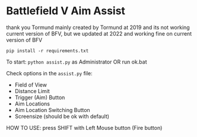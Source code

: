 # Battlefield V Aim Assist
thank you Tormund
mainly created by Tormund at 2019 and its not working current version of BFV, 
but we updated at 2022 and working fine on current version of BFV

`pip install -r requirements.txt`

To start: `python assist.py` as Administrator
OR
run ok.bat

Check options in the `assist.py` file:
* Field of View
* Distance Limit
* Trigger (Aim) Button
* Aim Locations
* Aim Location Switching Button
* Screensize (should be ok with default)

HOW TO USE:
press SHIFT with Left Mouse button (Fire button)
